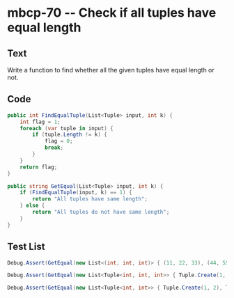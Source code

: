 # mbcp-70 -- Check if all tuples have equal length

## Text

Write a function to find whether all the given tuples have equal length or not.

## Code

```csharp
public int FindEqualTuple(List<Tuple> input, int k) {
    int flag = 1;
    foreach (var tuple in input) {
        if (tuple.Length != k) {
            flag = 0;
            break;
        }
    }
    return flag;
}

public string GetEqual(List<Tuple> input, int k) {
    if (FindEqualTuple(input, k) == 1) {
        return "All tuples have same length";
    } else {
        return "All tuples do not have same length";
    }
}
```

## Test List

```csharp
Debug.Assert(GetEqual(new List<(int, int, int)> { (11, 22, 33), (44, 55, 66) }, 3) == "All tuples have same length");
```

```csharp
Debug.Assert(GetEqual(new List<Tuple<int, int, int>> { Tuple.Create(1, 2, 3), Tuple.Create(4, 5, 6, 7) }, 3) == "All tuples do not have same length");
```

```csharp
Debug.Assert(GetEqual(new List<Tuple<int, int>> { Tuple.Create(1, 2), Tuple.Create(3, 4) }, 2) == "All tuples have same length");
```
